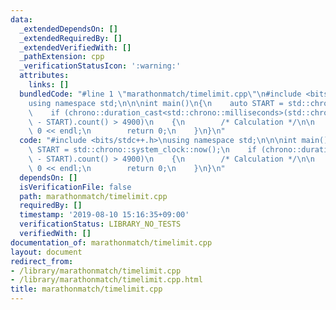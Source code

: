```yaml
---
data:
  _extendedDependsOn: []
  _extendedRequiredBy: []
  _extendedVerifiedWith: []
  _pathExtension: cpp
  _verificationStatusIcon: ':warning:'
  attributes:
    links: []
  bundledCode: "#line 1 \"marathonmatch/timelimit.cpp\"\n#include <bits/stdc++.h>\n\
    using namespace std;\n\n\nint main()\n{\n    auto START = std::chrono::system_clock::now();\n\
    \    if (chrono::duration_cast<std::chrono::milliseconds>(std::chrono::system_clock::now()\
    \ - START).count() > 4900)\n    {\n        /* Calculation */\n\n        cout <<\
    \ 0 << endl;\n        return 0;\n    }\n}\n"
  code: "#include <bits/stdc++.h>\nusing namespace std;\n\n\nint main()\n{\n    auto\
    \ START = std::chrono::system_clock::now();\n    if (chrono::duration_cast<std::chrono::milliseconds>(std::chrono::system_clock::now()\
    \ - START).count() > 4900)\n    {\n        /* Calculation */\n\n        cout <<\
    \ 0 << endl;\n        return 0;\n    }\n}\n"
  dependsOn: []
  isVerificationFile: false
  path: marathonmatch/timelimit.cpp
  requiredBy: []
  timestamp: '2019-08-10 15:16:35+09:00'
  verificationStatus: LIBRARY_NO_TESTS
  verifiedWith: []
documentation_of: marathonmatch/timelimit.cpp
layout: document
redirect_from:
- /library/marathonmatch/timelimit.cpp
- /library/marathonmatch/timelimit.cpp.html
title: marathonmatch/timelimit.cpp
---
```

